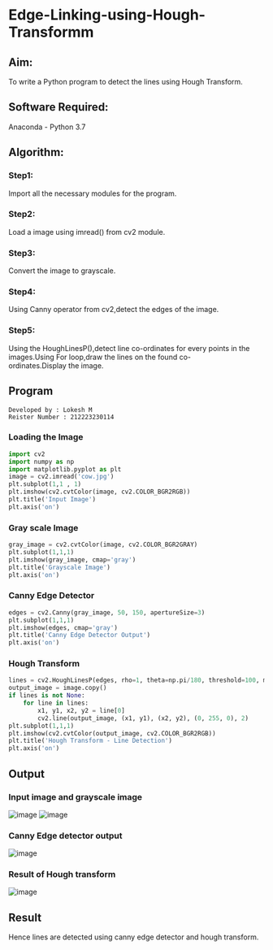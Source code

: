 # Edge-Linking-using-Hough-Transformm
## Aim:
To write a Python program to detect the lines using Hough Transform.

## Software Required:
Anaconda - Python 3.7

## Algorithm:
### Step1:

Import all the necessary modules for the program.
### Step2:

Load a image using imread() from cv2 module.
### Step3:

Convert the image to grayscale.
### Step4:

Using Canny operator from cv2,detect the edges of the image.
### Step5:

Using the HoughLinesP(),detect line co-ordinates for every points in the images.Using For loop,draw the lines on the found co-ordinates.Display the image.
## Program 
```
Developed by : Lokesh M
Reister Number : 212223230114
```
### Loading the Image
```python
import cv2
import numpy as np
import matplotlib.pyplot as plt
image = cv2.imread('cow.jpg') 
plt.subplot(1,1 , 1)
plt.imshow(cv2.cvtColor(image, cv2.COLOR_BGR2RGB))
plt.title('Input Image')
plt.axis('on')
```
### Gray scale Image
```python
gray_image = cv2.cvtColor(image, cv2.COLOR_BGR2GRAY)
plt.subplot(1,1,1)
plt.imshow(gray_image, cmap='gray')
plt.title('Grayscale Image')
plt.axis('on')
```
### Canny Edge Detector
```python
edges = cv2.Canny(gray_image, 50, 150, apertureSize=3)
plt.subplot(1,1,1)
plt.imshow(edges, cmap='gray')
plt.title('Canny Edge Detector Output')
plt.axis('on')
```
### Hough Transform
```python
lines = cv2.HoughLinesP(edges, rho=1, theta=np.pi/180, threshold=100, minLineLength=50, maxLineGap=10)
output_image = image.copy()
if lines is not None:
    for line in lines:
        x1, y1, x2, y2 = line[0]
        cv2.line(output_image, (x1, y1), (x2, y2), (0, 255, 0), 2)
plt.subplot(1,1,1)
plt.imshow(cv2.cvtColor(output_image, cv2.COLOR_BGR2RGB))
plt.title('Hough Transform - Line Detection')
plt.axis('on')
```
## Output

### Input image and grayscale image
![image](https://github.com/user-attachments/assets/fc7c6e33-f736-410b-85df-884a35ffe6c6)
![image](https://github.com/user-attachments/assets/f9f5feef-dfbf-4552-a996-c807fefb5ab2)


### Canny Edge detector output
![image](https://github.com/user-attachments/assets/199ffe2f-b88e-4aba-abd1-4c278dd150dc)



### Result of Hough transform
![image](https://github.com/user-attachments/assets/aa7617a6-59fe-485a-8745-c711fd6daea1)

## Result 
Hence lines are detected using canny edge detector and hough transform.

